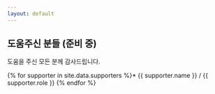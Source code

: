 ```yaml
---
layout: default
---
```

## 도움주신 분들 (준비 중)

도움을 주신 모든 분께 감사드립니다.

{% for supporter in site.data.supporters %}* {{ supporter.name }} / {{ supporter.role }}
{% endfor %}